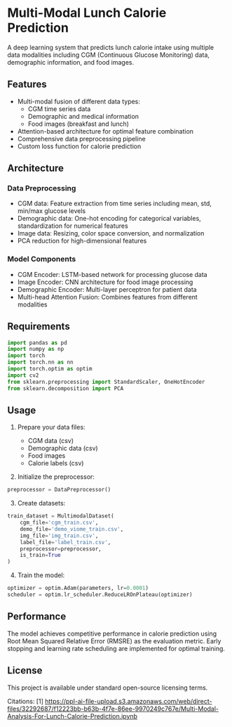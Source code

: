 # Multi-Modal Lunch Calorie Prediction

A deep learning system that predicts lunch calorie intake using multiple data modalities including CGM (Continuous Glucose Monitoring) data, demographic information, and food images.

## Features

- Multi-modal fusion of different data types:
  - CGM time series data
  - Demographic and medical information
  - Food images (breakfast and lunch)
- Attention-based architecture for optimal feature combination
- Comprehensive data preprocessing pipeline
- Custom loss function for calorie prediction

## Architecture

### Data Preprocessing
- CGM data: Feature extraction from time series including mean, std, min/max glucose levels
- Demographic data: One-hot encoding for categorical variables, standardization for numerical features
- Image data: Resizing, color space conversion, and normalization
- PCA reduction for high-dimensional features

### Model Components
- CGM Encoder: LSTM-based network for processing glucose data
- Image Encoder: CNN architecture for food image processing
- Demographic Encoder: Multi-layer perceptron for patient data
- Multi-head Attention Fusion: Combines features from different modalities

## Requirements

```python
import pandas as pd
import numpy as np
import torch
import torch.nn as nn
import torch.optim as optim
import cv2
from sklearn.preprocessing import StandardScaler, OneHotEncoder
from sklearn.decomposition import PCA
```

## Usage

1. Prepare your data files:
   - CGM data (csv)
   - Demographic data (csv)
   - Food images
   - Calorie labels (csv)

2. Initialize the preprocessor:
```python
preprocessor = DataPreprocessor()
```

3. Create datasets:
```python
train_dataset = MultimodalDataset(
    cgm_file='cgm_train.csv',
    demo_file='demo_viome_train.csv',
    img_file='img_train.csv',
    label_file='label_train.csv',
    preprocessor=preprocessor,
    is_train=True
)
```

4. Train the model:
```python
optimizer = optim.Adam(parameters, lr=0.0001)
scheduler = optim.lr_scheduler.ReduceLROnPlateau(optimizer)
```

## Performance

The model achieves competitive performance in calorie prediction using Root Mean Squared Relative Error (RMSRE) as the evaluation metric. Early stopping and learning rate scheduling are implemented for optimal training.

## License

This project is available under standard open-source licensing terms.

Citations:
[1] https://ppl-ai-file-upload.s3.amazonaws.com/web/direct-files/32292687/f12223bb-b63b-4f7e-86ee-9970249c767e/Multi-Modal-Analysis-For-Lunch-Calorie-Prediction.ipynb